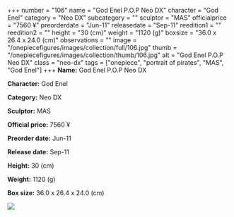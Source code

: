 +++
number = "106"
name = "God Enel P.O.P Neo DX"
character = "God Enel"
category = "Neo DX"
subcategory = ""
sculptor = "MAS"
officialprice = "7560 ¥"
preorderdate = "Jun-11"
releasedate = "Sep-11"
reedition1 = ""
reedition2 = ""
height = "30 (cm)"
weight = "1120 (g)"
boxsize = "36.0 x 26.4 x 24.0 (cm)"
observations = ""
image = "/onepiecefigures/images/collection/full/106.jpg"
thumb = "/onepiecefigures/images/collection/thumb/106.jpg"
alt = "God Enel P.O.P Neo DX"
class = "neo-dx"
tags = ["onepiece", "portrait of pirates", "MAS", "God Enel"]
+++
**Name:** God Enel P.O.P Neo DX

**Character:** God Enel

**Category:** Neo DX 

**Sculptor:** MAS

**Official price:** 7560 ¥

**Preorder date:** Jun-11

**Release date:** Sep-11

**Height:** 30 (cm)

**Weight:** 1120 (g)

**Box size:** 36.0 x 26.4 x 24.0 (cm)

<img src="/onepiecefigures/images/collection/thumb/106.jpg">